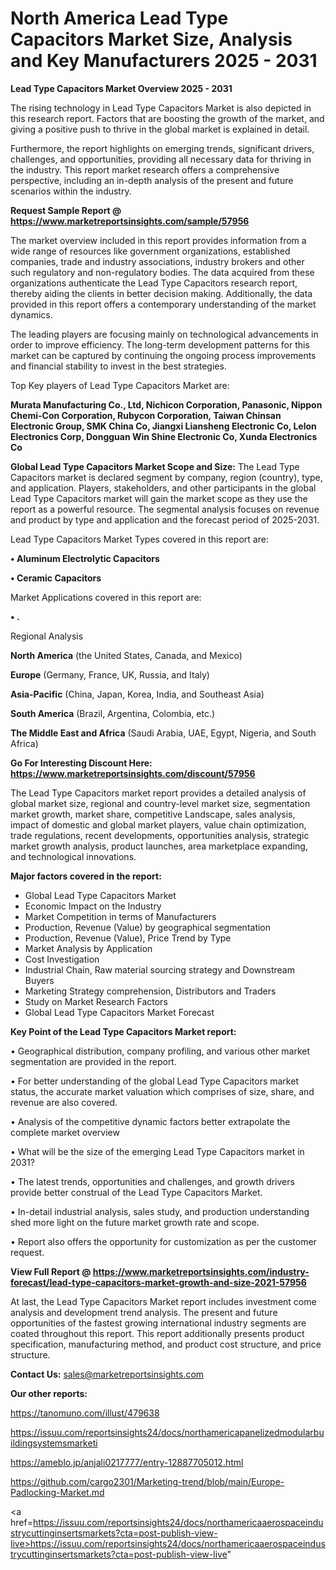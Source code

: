 # North America Lead Type Capacitors Market Size, Analysis and Key Manufacturers 2025 - 2031

<Strong> Lead Type Capacitors Market Overview 2025 - 2031</strong>

The rising technology in Lead Type Capacitors Market is also depicted in this research report. Factors that are boosting the growth of the market, and giving a positive push to thrive in the global market is explained in detail.

Furthermore, the report highlights on emerging trends, significant drivers, challenges, and opportunities, providing all necessary data for thriving in the industry. This report market research offers a comprehensive perspective, including an in-depth analysis of the present and future scenarios within the industry.

<strong>Request Sample Report @ <a href=https://www.marketreportsinsights.com/sample/57956>https://www.marketreportsinsights.com/sample/57956</a></strong>

The market overview included in this report provides information from a wide range of resources like government organizations, established companies, trade and industry associations, industry brokers and other such regulatory and non-regulatory bodies. The data acquired from these organizations authenticate the Lead Type Capacitors research report, thereby aiding the clients in better decision making. Additionally, the data provided in this report offers a contemporary understanding of the market dynamics.

The leading players are focusing mainly on technological advancements in order to improve efficiency. The long-term development patterns for this market can be captured by continuing the ongoing process improvements and financial stability to invest in the best strategies.

Top Key players of Lead Type Capacitors Market are:

<strong>Murata Manufacturing Co., Ltd, Nichicon Corporation, Panasonic, Nippon Chemi-Con Corporation, Rubycon Corporation, Taiwan Chinsan Electronic Group, SMK China Co, Jiangxi Liansheng Electronic Co, Lelon Electronics Corp, Dongguan Win Shine Electronic Co, Xunda Electronics Co</strong>

<strong><b>Global Lead Type Capacitors Market Scope and Size:</b></strong>
The Lead Type Capacitors market is declared segment by company, region (country), type, and application. Players, stakeholders, and other participants in the global Lead Type Capacitors market will gain the market scope as they use the report as a powerful resource. The segmental analysis focuses on revenue and product by type and application and the forecast period of 2025-2031.

Lead Type Capacitors Market Types covered in this report are:

<strong>• Aluminum Electrolytic Capacitors

• Ceramic Capacitors</strong>

Market Applications covered in this report are:

<strong>• .</strong> 

Regional Analysis

<strong>North America</strong> (the United States, Canada, and Mexico)

<strong>Europe</strong> (Germany, France, UK, Russia, and Italy)

<strong>Asia-Pacific</strong> (China, Japan, Korea, India, and Southeast Asia)

<strong>South America</strong> (Brazil, Argentina, Colombia, etc.)

<strong>The Middle East and Africa</strong> (Saudi Arabia, UAE, Egypt, Nigeria, and South Africa)

<strong>Go For Interesting Discount Here: <a href=https://www.marketreportsinsights.com/discount/57956>https://www.marketreportsinsights.com/discount/57956</a></strong>

The Lead Type Capacitors market report provides a detailed analysis of global market size, regional and country-level market size, segmentation market growth, market share, competitive Landscape, sales analysis, impact of domestic and global market players, value chain optimization, trade regulations, recent developments, opportunities analysis, strategic market growth analysis, product launches, area marketplace expanding, and technological innovations.

<strong><b>Major factors covered in the report:</b></strong>
<ul>
  <li>Global Lead Type Capacitors Market </li>
  <li>Economic Impact on the Industry</li>
  <li>Market Competition in terms of Manufacturers</li>
  <li>Production, Revenue (Value) by geographical segmentation</li>
  <li>Production, Revenue (Value), Price Trend by Type</li>
  <li>Market Analysis by Application</li>
  <li>Cost Investigation</li>
  <li>Industrial Chain, Raw material sourcing strategy and Downstream Buyers</li>
  <li>Marketing Strategy comprehension, Distributors and Traders</li>
  <li>Study on Market Research Factors</li>
  <li>Global Lead Type Capacitors Market Forecast</li>
</ul>

<strong><b>Key Point of the Lead Type Capacitors Market report:</b></strong>

• Geographical distribution, company profiling, and various other market segmentation are provided in the report.

• For better understanding of the global Lead Type Capacitors market status, the accurate market valuation which comprises of size, share, and revenue are also covered.

• Analysis of the competitive dynamic factors better extrapolate the complete market overview

• What will be the size of the emerging Lead Type Capacitors market in 2031?

• The latest trends, opportunities and challenges, and growth drivers provide better construal of the Lead Type Capacitors Market.

• In-detail industrial analysis, sales study, and production understanding shed more light on the future market growth rate and scope.

• Report also offers the opportunity for customization as per the customer request.

<strong><b>View Full Report @ <a href=https://www.marketreportsinsights.com/industry-forecast/lead-type-capacitors-market-growth-and-size-2021-57956>https://www.marketreportsinsights.com/industry-forecast/lead-type-capacitors-market-growth-and-size-2021-57956</a></b></strong>


At last, the Lead Type Capacitors Market report includes investment come analysis and development trend analysis. The present and future opportunities of the fastest growing international industry segments are coated throughout this report. This report additionally presents product specification, manufacturing method, and product cost structure, and price structure.

<strong>Contact Us:</strong>
sales@marketreportsinsights.com

<strong>Our other reports:</strong>

<a href=https://tanomuno.com/illust/479638>https://tanomuno.com/illust/479638</a>

<a href=https://issuu.com/reportsinsights24/docs/northamericapanelizedmodularbuildingsystemsmarketi>https://issuu.com/reportsinsights24/docs/northamericapanelizedmodularbuildingsystemsmarketi</a>

<a href=https://ameblo.jp/anjali0217777/entry-12887705012.html>https://ameblo.jp/anjali0217777/entry-12887705012.html</a>

<a href=https://github.com/cargo2301/Marketing-trend/blob/main/Europe-Padlocking-Market.md>https://github.com/cargo2301/Marketing-trend/blob/main/Europe-Padlocking-Market.md</a>

<a href=https://issuu.com/reportsinsights24/docs/northamericaaerospaceindustrycuttinginsertsmarkets?cta=post-publish-view-live>https://issuu.com/reportsinsights24/docs/northamericaaerospaceindustrycuttinginsertsmarkets?cta=post-publish-view-live</a>"
